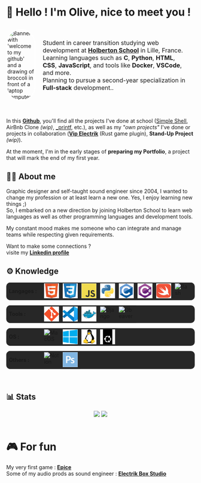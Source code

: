 # 👋 Hello ! I'm Olive, nice to meet you !

<div style="display: flex; justify-content: center; align-items: center; padding-bottom: 20px">
	<img src="https://i.imgur.com/MWSO2zI.jpg" alt="Banner with 'welcome to my github' and a drawing of broccoli in front of a laptop computer" width="150" style="border-radius: 150px; border: 3px solid #ffffff">
	<p style="padding: 20px; font-size: 16px">Student in career transition studying web development at <a href="https://www.holbertonschool.fr/"><b>Holberton School</b></a> in Lille, France.<br>Learning languages such as <b>C</b>, <b>Python</b>, <b>HTML</b>, <b>CSS</b>, <b>JavaScript</b>, and tools like <b>Docker</b>, <b>VSCode</b>, and more.<br>Planning to pursue a second-year specialization in <b>Full-stack</b> development..</p>
</div>

In this [**Github**](https://github.com/ValPumpkins), you'll find all the projects I've done at school ([Simple Shell](https://github.com/electrikbox/holbertonschool-simple_shell), AirBnb Clone *(wip)*, [_printf](https://github.com/electrikbox/holbertonschool-printf), etc.), as well as my *"own projects"* I've done or projects in collaboration ([**Vip Electrik**](https://github.com/electrikbox/VIPElectrik) (Rust game plugin), **Stand-Up Project** *(wip)*).

At the moment, I'm in the early stages of **preparing my Portfolio**, a project that will mark the end of my first year.

## 👦🏻 About me

Graphic designer and self-taught sound engineer since 2004, I wanted to change my profession or at least learn a new one. Yes, I enjoy learning new things ;)<br>
So, I embarked on a new direction by joining Holberton School to learn web languages as well as other programming languages and development tools.

My constant mood makes me someone who can integrate and manage teams while respecting given requirements.

Want to make some connections ?<br>
visite my [**Linkedin profile**]("https://www.linkedin.com/in/electrikbox/")

## ⚙️ Knowledge

<table style="background-color: #272727; border-radius: 10px;">    <tr>
        <td width=80><b>Langages :</b></td>
        <td style="display: flex; flex-wrap: wrap; gap: 10px;">
            <img src="https://raw.githubusercontent.com/devicons/devicon/55609aa5bd817ff167afce0d965585c92040787a/icons/html5/html5-original.svg" alt="HTML5" style="width: 40px; max-width: 40px; height: auto;">
            <img src="https://raw.githubusercontent.com/devicons/devicon/55609aa5bd817ff167afce0d965585c92040787a/icons/css3/css3-original.svg" alt="CSS3" style="width: 40px; max-width: 40px; height: auto;">
            <img src="https://raw.githubusercontent.com/devicons/devicon/55609aa5bd817ff167afce0d965585c92040787a/icons/javascript/javascript-original.svg" alt="JavaScript" style="width: 40px; max-width: 40px; height: auto;">
            <img src="https://raw.githubusercontent.com/devicons/devicon/55609aa5bd817ff167afce0d965585c92040787a/icons/python/python-original.svg" alt="Python" style="width: 40px; max-width: 40px; height: auto;">
            <img src="https://raw.githubusercontent.com/devicons/devicon/55609aa5bd817ff167afce0d965585c92040787a/icons/c/c-original.svg" alt="C" style="width: 40px; max-width: 40px; height: auto;">
            <img src="https://raw.githubusercontent.com/devicons/devicon/master/icons/csharp/csharp-original.svg" alt="C#" style="width: 40px; max-width: 40px; height: auto;">
            <img src="https://raw.githubusercontent.com/devicons/devicon/55609aa5bd817ff167afce0d965585c92040787a/icons/swift/swift-original.svg" alt="Swift" style="width: 40px; max-width: 40px; height: auto;">
            <img src="https://upload.wikimedia.org/wikipedia/commons/a/a3/Bash_Logo_White.svg" alt="Bash" style="width: 40px; max-width: 40px; height: auto;">
        </td>
    </tr>
</table>
<table style="background-color: #272727; border-radius: 10px">    <tr>
        <td width=80><b>Tools :</b></td>
        <td style="display: flex; flex-wrap: wrap; gap: 10px;">
            <img src="https://raw.githubusercontent.com/devicons/devicon/master/icons/git/git-original.svg" alt="GitHub" style="width: 40px; max-width: 40px; height: auto;">
            <img src="https://raw.githubusercontent.com/devicons/devicon/55609aa5bd817ff167afce0d965585c92040787a/icons/vscode/vscode-original.svg" alt="VSCode" style="width: 40px; max-width: 40px; height: auto;">
            <img src="https://raw.githubusercontent.com/devicons/devicon/55609aa5bd817ff167afce0d965585c92040787a/icons/docker/docker-original.svg" alt="Docker" style="width: 40px; max-width: 40px; height: auto;">
            <img src="https://www.svgrepo.com/show/373554/django.svg" alt="Django" style="width: 40px; max-width: 40px; height: auto;">
            <img src="https://upload.wikimedia.org/wikipedia/commons/b/b5/DBeaver_logo.svg" alt="Dbeaver" style="width: 40px; max-width: 40px; height: auto;">
        </td>
    </tr>
</table>
<table style="background-color: #272727; border-radius: 10px">
    <tr>
        <td width=80><b>OS :</b></td>
        <td style="display: flex; flex-wrap: wrap; gap: 10px;">
            <img src="https://upload.wikimedia.org/wikipedia/fr/1/12/Apple_%28flat_design%29.svg" alt="MacOS" style="width: 40px; max-width: 40px; height: auto;">
            <img src="https://raw.githubusercontent.com/devicons/devicon/55609aa5bd817ff167afce0d965585c92040787a/icons/windows8/windows8-original.svg" alt="Windows" style="width: 40px; max-width: 40px; height: auto;">
            <img src="https://raw.githubusercontent.com/devicons/devicon/55609aa5bd817ff167afce0d965585c92040787a/icons/linux/linux-original.svg" alt="Linux" style="width: 40px; max-width: 40px; height: auto;">
            <img src="https://raw.githubusercontent.com/devicons/devicon/master/icons/ubuntu/ubuntu-plain.svg" alt="ubuntu" style="width: 40px; max-width: 40px; height: auto;">
        </td>
    </tr>
</table>
<table style="background-color: #272727; border-radius: 10px">    <tr>
        <td width=80><b>Others :</b></td>
        <td style="display: flex; flex-wrap: wrap; gap: 10px;">
            <img src="https://upload.wikimedia.org/wikipedia/commons/thumb/e/e9/Notion-logo.svg/200px-Notion-logo.svg.png" alt="Notion" style="width: 40px; max-width: 40px; height: auto;">
            <img src="https://raw.githubusercontent.com/devicons/devicon/master/icons/photoshop/photoshop-plain.svg" alt="Photoshop" style="width: 40px; max-width: 40px; height: auto;">
        </td>
    </tr>
</table>

<br>

## 📊 Stats
<div align="center">
  <img width="450" src="https://github-readme-stats.vercel.app/api?username=electrikbox&show_icons=true&theme=prussian&rank_icon=github">
  <img width="342" src="https://github-readme-stats.vercel.app/api/top-langs/?username=electrikbox&size_weight=0.5&count_weight=0.5&layout=compact&theme=prussian">
</div>
<br>

# 🎮 For fun

My very first game : [**Epice**](https://electrikbox.itch.io/epice)<br>
Some of my audio prods as sound engineer : [**Electrik Box Studio**](https://electrikboxstudio.com/)
